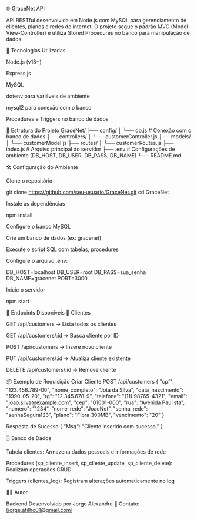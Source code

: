 🌐 GraceNet API

API RESTful desenvolvida em Node.js com MySQL para gerenciamento de clientes, planos e redes de internet.
O projeto segue o padrão MVC (Model-View-Controller) e utiliza Stored Procedures no banco para manipulação de dados.

🚀 Tecnologias Utilizadas

Node.js (v18+)

Express.js

MySQL

dotenv para variáveis de ambiente

mysql2 para conexão com o banco

Procedures e Triggers no banco de dados

📂 Estrutura do Projeto
GraceNet/
├── config/
│   └── db.js              # Conexão com o banco de dados
├── controllers/
│   └── customerController.js
├── models/
│   └── customerModel.js
├── routes/
│   └── customerRoutes.js
├── index.js               # Arquivo principal do servidor
├── .env                   # Configurações de ambiente (DB_HOST, DB_USER, DB_PASS, DB_NAME)
└── README.md

🛠️ Configuração do Ambiente

Clone o repositório

git clone https://github.com/seu-usuario/GraceNet.git
cd GraceNet


Instale as dependências

npm install


Configure o banco MySQL

Crie um banco de dados (ex: gracenet)

Execute o script SQL com tabelas, procedures

Configure o arquivo .env:

DB_HOST=localhost
DB_USER=root
DB_PASS=sua_senha
DB_NAME=gracenet
PORT=3000


Inicie o servidor

npm start

📌 Endpoints Disponíveis
👥 Clientes

GET /api/customers → Lista todos os clientes

GET /api/customers/:id → Busca cliente por ID

POST /api/customers → Insere novo cliente

PUT /api/customers/:id → Atualiza cliente existente

DELETE /api/customers/:id → Remove cliente

📦 Exemplo de Requisição
Criar Cliente
POST /api/customers
{
  "cpf": "123.456.789-00",
  "nome_completo": "Jota da Silva",
  "data_nascimento": "1990-05-20",
  "rg": "12.345.678-9",
  "telefone": "(11) 98765-4321",
  "email": "joao.silva@example.com",
  "cep": "01001-000",
  "rua": "Avenida Paulista",
  "numero": "1234",
  "nome_rede": "JoaoNet",
  "senha_rede": "senhaSegura123",
  "plano": "Fibra 300MB",
  "vencimento": "20"
}

Resposta de Sucesso
{
  "Msg": "Cliente inserido com sucesso."
}

🗄️ Banco de Dados

Tabela clientes: Armazena dados pessoais e informações de rede

Procedures (sp_cliente_insert, sp_cliente_update, sp_cliente_delete): Realizam operações CRUD

Triggers (clientes_log): Registram alterações automaticamente no log

👨‍💻 Autor

Backend Desenvolvido por Jorge Alexandre
📧 Contato: [jorge.afilho01@gmail.com]
